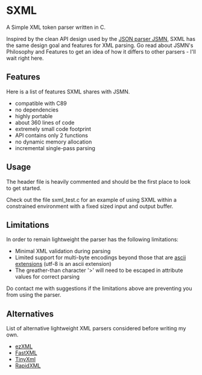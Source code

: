 SXML
====
A Simple XML token parser written in C.

Inspired by the clean API design used by the [JSON parser JSMN](http://zserge.bitbucket.org/jsmn.html), SXML has the same design goal and features for XML parsing. Go read about JSMN's Philosophy and Features to get an idea of how it differs to other parsers - I'll wait right here.

Features
--------
Here is a list of features SXML shares with JSMN.

* compatible with C89
* no dependencies
* highly portable
* about 360 lines of code
* extremely small code footprint
* API contains only 2 functions
* no dynamic memory allocation
* incremental single-pass parsing

Usage
-----
The header file is heavily commented and should be the first place to look to get started.

Check out the file sxml_test.c for an example of using SXML within a constrained environment with a fixed sized input and output buffer.

Limitations
-----------
In order to remain lightweight the parser has the following limitations:

* Minimal XML validation during parsing
* Limited support for multi-byte encodings beyond those that are [ascii extensions](http://en.wikipedia.org/wiki/Extended_ASCII#Multi-byte_character_encodings) (utf-8 is an ascii extension)
* The greather-than character '>' will need to be escaped in attribute values for correct parsing

Do contact me with suggestions if the limitations above are preventing you from using the parser.

Alternatives
------------
List of alternative lightweight XML parsers considered before writing my own.

* [ezXML](http://ezxml.sourceforge.net/)
* [FastXML](http://codesuppository.blogspot.com/2009/02/fastxml-extremely-lightweight-stream.html)
* [TinyXml](http://www.grinninglizard.com/tinyxml2/)
* [RapidXML](http://rapidxml.sourceforge.net/)
